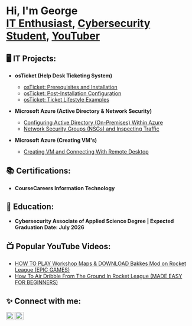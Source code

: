 <h1>Hi, I'm George <br/><a href="https://github.com/GeorgeOrtiz-IT">IT Enthusiast</a>, <a href="https://www.linkedin.com/in/george-ortiz-55aa991b5//">Cybersecurity Student</a>, <a href="https://www.youtube.com/@Jurjii_">YouTuber</a></h1>

<h2>🖥️ IT Projects:</h2>


- <b>osTicket (Help Desk Ticketing System)</b>

  - [osTicket: Prerequisites and Installation](https://github.com/GeorgeOrtiz-IT/osTicket)
  - [osTicket: Post-Installation Configuration](https://github.com/GeorgeOrtiz-IT/post-install-config)
  - [osTicket: Ticket Lifestyle Examples](https://github.com/GeorgeOrtiz-IT/ticket-lifestyle) 

- <b>Microsoft Azure (Active Directory & Network Security)</b>
  - [Configuring Active Directory (On-Premises) Within Azure](https://github.com/GeorgeOrtiz-IT/azure)
  - [Network Security Groups (NSGs) and Inspecting Traffic](https://github.com/GeorgeOrtiz-IT/azure-network)
 
- <b>Microsoft Azure (Creating VM's)</b>
  - [Creating VM and Connecting With Remote Desktop](https://github.com/GeorgeOrtiz-IT/azure)
  
 <h2>📚 Certifications:</h2>

- <b>CourseCareers Information Technology</b>

<h2>🏫 Education:</h2>

- <b>Cybersecurity Associate of Applied Science Degree | Expected Graduation Date: July 2026</b>


<h2>📺 Popular YouTube Videos:</h2>

- [HOW TO PLAY Workshop Maps & DOWNLOAD Bakkes Mod on Rocket League (EPIC GAMES)](https://www.youtube.com/watch?v=a83ASGn_V_s)
- [How To Air Dribble From The Ground In Rocket League (MADE EASY FOR BEGINNERS)](https://www.youtube.com/watch?v=uHy3oM7NnoU)


<h2>✨ Connect with me:</h2>

[<img align="left" alt="JoshMadakor | YouTube" width="22px" src="https://cdn.jsdelivr.net/npm/simple-icons@v3/icons/youtube.svg" />][youtube]
[<img align="left" alt="JoshMadakor | LinkedIn" width="22px" src="https://cdn.jsdelivr.net/npm/simple-icons@v3/icons/linkedin.svg" />][linkedin]


[youtube]: https://www.youtube.com/@Jurjii_
[linkedin]: https://www.linkedin.com/in/george-ortiz-it/

<!--
**GeorgeOrtiz-IT/GeorgeOrtiz-IT** is a ✨ _special_ ✨ repository because its `README.md` (this file) appears on your GitHub profile.


